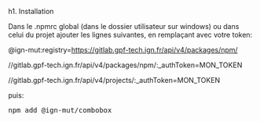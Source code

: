 h1. Installation

Dans le .npmrc global (dans le dossier utilisateur sur windows) ou dans celui du projet ajouter les lignes suivantes, en remplaçant avec votre token:

@ign-mut:registry=https://gitlab.gpf-tech.ign.fr/api/v4/packages/npm/

//gitlab.gpf-tech.ign.fr/api/v4/packages/npm/:_authToken=MON_TOKEN

//gitlab.gpf-tech.ign.fr/api/v4/projects/:_authToken=MON_TOKEN

puis:

<pre>
npm add @ign-mut/combobox
</pre>
